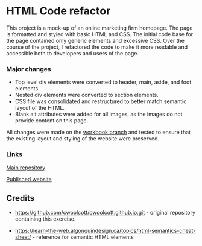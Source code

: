 # HTML Code refactor

This project is a mock-up of an online marketing firm homepage. The page is formatted and styled with basic HTML and CSS. The initial code base for the page contained only generic elements and excessive CSS. Over the course of the project, I refactored the code to make it more readable and accessible both to developers and users of the page.



### Major changes

* Top level div elements were converted to header, main, aside, and foot elements.
* Nested div elements were converted to section elements.
* CSS file was consolidated and restructured to better match semantic layout of the HTML.
* Blank alt attributes were added for all images, as the images do not provide content on this page.



All changes were made on the [workbook branch](https://github.com/Athear/bootcamp_homework_01_Code_refactor/tree/workbook "workbook") and tested to ensure that the existing layout and styling of the website were preserved.



### Links

[Main repository](https://github.com/Athear/bootcamp_homework_01_Code_refactor)

[Published website](https://athear.github.io/bootcamp_homework_01_Code_refactor/)



## Credits

* https://github.com/cwoolcott/cwoolcott.github.io.git - original repository containing this exercise.

* https://learn-the-web.algonquindesign.ca/topics/html-semantics-cheat-sheet/ - reference for semantic HTML elements
